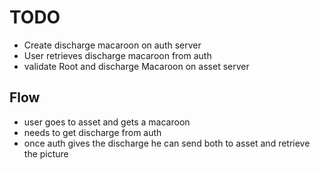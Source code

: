 # TODO
- Create discharge macaroon on auth server
- User retrieves discharge macaroon from auth
- validate Root and discharge Macaroon on asset server


## Flow
- user goes to asset and gets a macaroon
- needs to get discharge from auth
- once auth gives the discharge he can send both to asset and retrieve the picture
